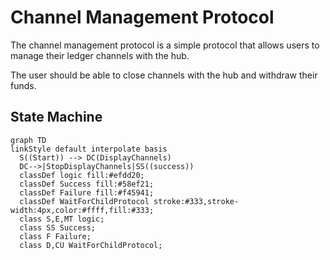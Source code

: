 # Channel Management Protocol

The channel management protocol is a simple protocol that allows users to manage their ledger channels with the hub.

The user should be able to close channels with the hub and withdraw their funds.

## State Machine

```mermaid
graph TD
linkStyle default interpolate basis
  S((Start)) --> DC(DisplayChannels)
  DC-->|StopDisplayChannels|SS((success))
  classDef logic fill:#efdd20;
  classDef Success fill:#58ef21;
  classDef Failure fill:#f45941;
  classDef WaitForChildProtocol stroke:#333,stroke-width:4px,color:#ffff,fill:#333;
  class S,E,MT logic;
  class SS Success;
  class F Failure;
  class D,CU WaitForChildProtocol;
```
